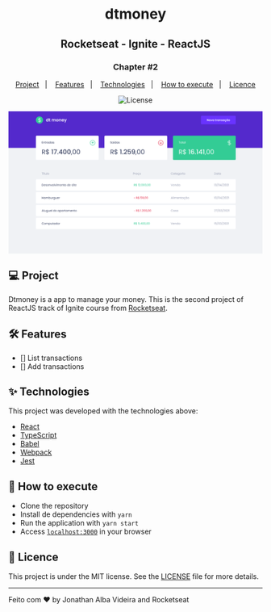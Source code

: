<h1 align="center">dtmoney</h1>
<h2 align="center">Rocketseat - Ignite - ReactJS</h2>

<h3 align="center">Chapter #2</h3>
<p align="center">
  <a href="#-Project">Project</a>&nbsp;&nbsp;&nbsp;|&nbsp;&nbsp;&nbsp;
  <a href="#-Features">Features</a>&nbsp;&nbsp;&nbsp;|&nbsp;&nbsp;&nbsp;
  <a href="#-Technologies">Technologies</a>&nbsp;&nbsp;&nbsp;|&nbsp;&nbsp;&nbsp;
  <a href="#-How-to-execute">How to execute</a>&nbsp;&nbsp;&nbsp;|&nbsp;&nbsp;&nbsp;
  <a href="#-Licence">Licence</a>
</p>

<p align="center">
  <img alt="License" src="https://img.shields.io/static/v1?label=license&message=MIT&color=069446&labelColor=000000">
</p>

<img align="center" src=".github/images/dtmoney-project.png" slt="to.do" />

## 💻 Project

Dtmoney is a app to manage your money. This is the second project of ReactJS track of Ignite course from [Rocketseat](https://rocketseat.com.br/).

## 🛠️ Features

- [] List transactions
- [] Add transactions

## ✨ Technologies

This project was developed with the technologies above:

- [React](https://reactjs.org)
- [TypeScript](https://www.typescriptlang.org)
- [Babel](https://babeljs.io/)
- [Webpack](https://webpack.js.org/)
- [Jest](https://jestjs.io/)

## 🚀 How to execute

- Clone the repository
- Install de dependencies with `yarn`
- Run the application with `yarn start`
- Access [`localhost:3000`](http://localhost:3000) in your browser

## 📄 Licence

This project is under the MIT license. See the [LICENSE](./LICENSE) file for more details.

---

Feito com ♥ by Jonathan Alba Videira and Rocketseat
